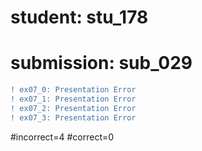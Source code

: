 # student: stu_178
# submission: sub_029

```diff
! ex07_0: Presentation Error
! ex07_1: Presentation Error
! ex07_2: Presentation Error
! ex07_3: Presentation Error
```
#incorrect=4
#correct=0
